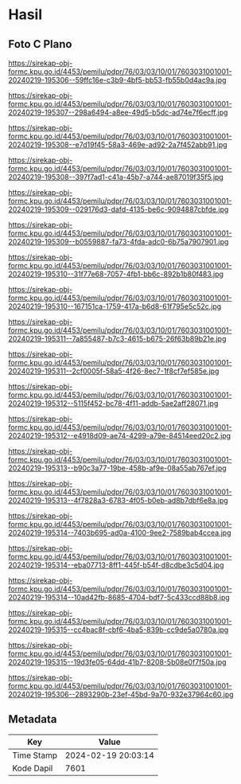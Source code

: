 # Hasil

## Foto C Plano

https://sirekap-obj-formc.kpu.go.id/4453/pemilu/pdpr/76/03/03/10/01/7603031001001-20240219-195306--59ffc16e-c3b9-4bf5-bb53-fb55b0d4ac9a.jpg

https://sirekap-obj-formc.kpu.go.id/4453/pemilu/pdpr/76/03/03/10/01/7603031001001-20240219-195307--298a6494-a8ee-49d5-b5dc-ad74e7f6ecff.jpg

https://sirekap-obj-formc.kpu.go.id/4453/pemilu/pdpr/76/03/03/10/01/7603031001001-20240219-195308--e7d19f45-58a3-469e-ad92-2a7f452abb91.jpg

https://sirekap-obj-formc.kpu.go.id/4453/pemilu/pdpr/76/03/03/10/01/7603031001001-20240219-195308--397f7ad1-c41a-45b7-a744-ae87019f35f5.jpg

https://sirekap-obj-formc.kpu.go.id/4453/pemilu/pdpr/76/03/03/10/01/7603031001001-20240219-195309--029176d3-dafd-4135-be6c-9094887cbfde.jpg

https://sirekap-obj-formc.kpu.go.id/4453/pemilu/pdpr/76/03/03/10/01/7603031001001-20240219-195309--b0559887-fa73-4fda-adc0-6b75a7907901.jpg

https://sirekap-obj-formc.kpu.go.id/4453/pemilu/pdpr/76/03/03/10/01/7603031001001-20240219-195310--31f77e68-7057-4fb1-bb6c-892b1b80f483.jpg

https://sirekap-obj-formc.kpu.go.id/4453/pemilu/pdpr/76/03/03/10/01/7603031001001-20240219-195310--167151ca-1759-417a-b6d8-61f795e5c52c.jpg

https://sirekap-obj-formc.kpu.go.id/4453/pemilu/pdpr/76/03/03/10/01/7603031001001-20240219-195311--7a855487-b7c3-4615-b675-26f63b89b21e.jpg

https://sirekap-obj-formc.kpu.go.id/4453/pemilu/pdpr/76/03/03/10/01/7603031001001-20240219-195311--2cf0005f-58a5-4f26-8ec7-1f8cf7ef585e.jpg

https://sirekap-obj-formc.kpu.go.id/4453/pemilu/pdpr/76/03/03/10/01/7603031001001-20240219-195312--5115f452-bc78-4f11-addb-5ae2aff28071.jpg

https://sirekap-obj-formc.kpu.go.id/4453/pemilu/pdpr/76/03/03/10/01/7603031001001-20240219-195312--e4918d09-ae74-4299-a79e-84514eed20c2.jpg

https://sirekap-obj-formc.kpu.go.id/4453/pemilu/pdpr/76/03/03/10/01/7603031001001-20240219-195313--b90c3a77-19be-458b-af9e-08a55ab767ef.jpg

https://sirekap-obj-formc.kpu.go.id/4453/pemilu/pdpr/76/03/03/10/01/7603031001001-20240219-195313--4f7828a3-6783-4f05-b0eb-ad8b7dbf6e8a.jpg

https://sirekap-obj-formc.kpu.go.id/4453/pemilu/pdpr/76/03/03/10/01/7603031001001-20240219-195314--7403b695-ad0a-4100-9ee2-7589bab4ccea.jpg

https://sirekap-obj-formc.kpu.go.id/4453/pemilu/pdpr/76/03/03/10/01/7603031001001-20240219-195314--eba07713-8ff1-445f-b54f-d8cdbe3c5d04.jpg

https://sirekap-obj-formc.kpu.go.id/4453/pemilu/pdpr/76/03/03/10/01/7603031001001-20240219-195314--10ad42fb-8685-4704-bdf7-5c433ccd88b8.jpg

https://sirekap-obj-formc.kpu.go.id/4453/pemilu/pdpr/76/03/03/10/01/7603031001001-20240219-195315--cc4bac8f-cbf6-4ba5-839b-cc9de5a0780a.jpg

https://sirekap-obj-formc.kpu.go.id/4453/pemilu/pdpr/76/03/03/10/01/7603031001001-20240219-195315--19d3fe05-64dd-41b7-8208-5b08e0f7f50a.jpg

https://sirekap-obj-formc.kpu.go.id/4453/pemilu/pdpr/76/03/03/10/01/7603031001001-20240219-195306--2893290b-23ef-45bd-9a70-932e37964c60.jpg


## Metadata

| Key        | Value               |
| ---------- | ------------------- |
| Time Stamp | 2024-02-19 20:03:14 |
| Kode Dapil | 7601                |



